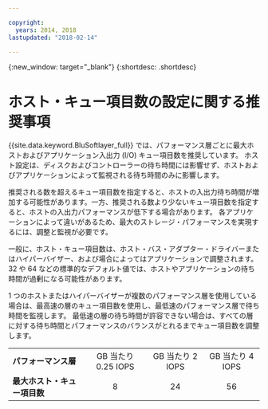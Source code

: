 ```yaml
---

copyright:
  years: 2014, 2018
lastupdated: "2018-02-14"

---
```

{:new_window: target="_blank"}
{:shortdesc: .shortdesc}

# ホスト・キュー項目数の設定に関する推奨事項

{{site.data.keyword.BluSoftlayer_full}} では、パフォーマンス層ごとに最大ホストおよびアプリケーション入出力 (I/O) キュー項目数を推奨しています。 ホスト設定は、ディスクおよびコントローラーの待ち時間には影響せず、ホストおよびアプリケーションによって監視される待ち時間のみに影響します。

推奨される数を超えるキュー項目数を指定すると、ホストの入出力待ち時間が増加する可能性があります。一方、推奨される数より少ないキュー項目数を指定すると、ホストの入出力パフォーマンスが低下する場合があります。 各アプリケーションによって違いがあるため、最大のストレージ・パフォーマンスを実現するには、調整と監視が必要です。

一般に、ホスト・キュー項目数は、ホスト・バス・アダプター・ドライバーまたはハイパーバイザー、および場合によってはアプリケーションで調整されます。 32 や 64 などの標準的なデフォルト値では、ホストやアプリケーションの待ち時間が過剰になる可能性があります。

1 つのホストまたはハイパーバイザーが複数のパフォーマンス層を使用している場合は、最高速の層のキュー項目数を使用し、最低速のパフォーマンス層で待ち時間を監視します。 最低速の層の待ち時間が許容できない場合は、すべての層に対する待ち時間とパフォーマンスのバランスがとれるまでキュー項目数を調整します。

<table align="center">
	<tbody>
		<tr>
			<td><strong>パフォーマンス層</strong></td>
			<td style="text-align: center; vertical-align: middle;">GB 当たり 0.25 IOPS</td>
			<td style="text-align: center; vertical-align: middle;">GB 当たり 2 IOPS</td>
			<td style="text-align: center; vertical-align: middle;">GB 当たり 4 IOPS</td>
		</tr>
		<tr>
			<td><strong>最大ホスト・キュー項目数</strong></td>
			<td style="text-align: center; vertical-align: middle;">8</td>
			<td style="text-align: center; vertical-align: middle;">24</td>
			<td style="text-align: center; vertical-align: middle;">56</td>
		</tr>
	</tbody>
</table>
